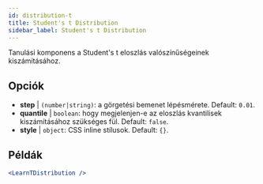 ```yaml
---
id: distribution-t
title: Student's t Distribution
sidebar_label: Student's t Distribution
---
```


Tanulási komponens a Student's t eloszlás valószínűségeinek kiszámításához.

## Opciók

* __step__ | `(number|string)`: a görgetési bemenet lépésmérete. Default: `0.01`.
* __quantile__ | `boolean`: hogy megjelenjen-e az eloszlás kvantilisek kiszámításához szükséges fül. Default: `false`.
* __style__ | `object`: CSS inline stílusok. Default: `{}`.


## Példák

```jsx live
<LearnTDistribution />
```

